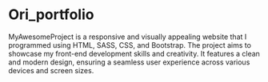 # Ori_portfolio
MyAwesomeProject is a responsive and visually appealing website that I programmed using HTML, SASS, CSS, and Bootstrap. The project aims to showcase my front-end development skills and creativity. It features a clean and modern design, ensuring a seamless user experience across various devices and screen sizes.
